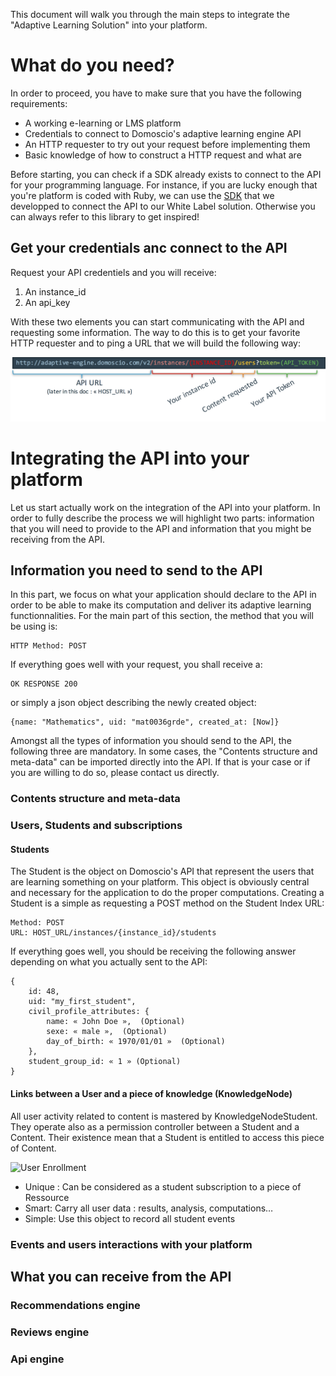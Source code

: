 This document will walk you through the main steps to integrate the "Adaptive Learning Solution" into your platform.

# What do you need?
In order to proceed, you have to make sure that you have the following requirements:

*	A working e-learning or LMS platform
*	Credentials to connect to Domoscio's adaptive learning engine API
*	An HTTP requester to try out your request before implementing them
*	Basic knowledge of how to construct a HTTP request and what are 

Before starting, you can check if a SDK already exists to connect to the API for your programming language. 
For instance, if you are lucky enough that you're platform is coded with Ruby, we can use the [SDK](https://github.com/Celumproject/domoscio_rails) that we developped to connect the API to our White Label solution. Otherwise you can always refer to this library to get inspired!

## Get your credentials anc connect to the API

Request your API credentiels and you will receive:

1. An instance_id
2. An api_key

With these two elements you can start communicating with the API and requesting some information. The way to do this is to get your favorite HTTP requester and to ping a URL that we will build the following way:

![URL Creation](https://raw.githubusercontent.com/Celumproject/domoscio-docs/master/uploads/creation_url.png)

# Integrating the API into your platform

Let us start actually work on the integration of the API into your platform. In order to fully describe the process we will highlight two parts: information that you will need to provide to the API and information that you might be receiving from the API.


## Information you need to send to the API

In this part, we focus on what your application should declare to the API in order to be able to make its computation and deliver its adaptive learning functionnalities. For the main part of this section, the method that you will be using is:

	HTTP Method: POST 

If everything goes well with your request, you shall receive a:

	OK RESPONSE 200

or simply a json object describing the newly created object:

	{name: "Mathematics", uid: "mat0036grde", created_at: [Now]}

Amongst all the types of information you should send to the API, the following three are mandatory. In some cases, the "Contents structure and meta-data" can be imported directly into the API. If that is your case or if you are willing to do so, please contact us directly.
### Contents structure and meta-data 


### Users, Students and subscriptions
#### Students
The Student is the object on Domoscio's API that represent the users that are learning something on your platform. This object is obviously central and necessary for the application to do the proper computations. 
Creating a Student is a simple as requesting a POST method on the Student Index URL:

	Method: POST
	URL: HOST_URL/instances/{instance_id}/students

If everything goes well, you should be receiving the following answer depending on what you actually sent to the API:

	{
		id: 48,
		uid: "my_first_student",
		civil_profile_attributes: {
			name: « John Doe »,  (Optional)
			sexe: « male »,  (Optional)
			day_of_birth: « 1970/01/01 »  (Optional)
		},
		student_group_id: « 1 » (Optional)
	}
	

#### Links between a User and a piece of knowledge (KnowledgeNode)
All user activity related to content is mastered by KnowledgeNodeStudent. They operate also as a permission controller between a Student and a Content. Their existence mean that a Student is entitled to access this piece of Content.

![User Enrollment](https://raw.githubusercontent.com/Celumproject/domoscio-docs/master/uploads/user_enrollment_.png)

*	Unique : Can be considered as a student subscription to a piece of Ressource
*	Smart: Carry all user data : results, analysis, computations…
*	Simple: Use this object to record all student events

### Events and users interactions with your platform

## What you can receive from the API
### Recommendations engine
### Reviews engine
### Api engine

